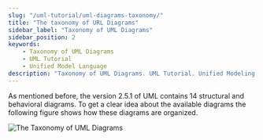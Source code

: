 ```yaml
---
slug: "/uml-tutorial/uml-diagrams-taxonomy/"
title: "The taxonomy of URL Diagrams"
sidebar_label: "Taxonomy of UML Diagrams"
sidebar_position: 2
keywords:
    - Taxonomy of UML Diagrams
    - UML Tutorial
    - Unified Model Language
description: "Taxonomy of UML Diagrams. UML Tutorial. Unified Modeling Language."
---
```


As mentioned before, the version 2.5.1 of UML contains 14 structural and behavioral diagrams.
To get a clear idea about the available diagrams the following figure shows how these diagrams are organized. 

![The Taxonomy of UML Diagrams](/img/tutorial/uml-diagrams.jpg)

